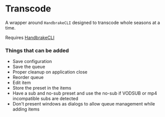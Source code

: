 # Transcode

A wrapper around `HandbrakeCLI` designed to transcode whole seasons at a time.

Requires [HandbrakeCLI](https://handbrake.fr/downloads2.php)

### Things that can be added

- Save configuration
- Save the queue
- Proper cleanup on application close
- Reorder queue
- Edit item
- Store the preset in the items
- Have a sub and no-sub preset and use the no-sub if VODSUB or mp4 incompatible subs are detected
- Don't present windows as dialogs to allow queue management while adding items
